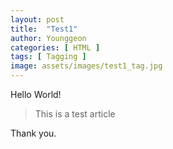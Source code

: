 ```yaml
---
layout: post
title:  "Test1"
author: Younggeon
categories: [ HTML ]
tags: [ Tagging ]
image: assets/images/test1_tag.jpg
---
```


Hello World!

> This is a test article

Thank you.